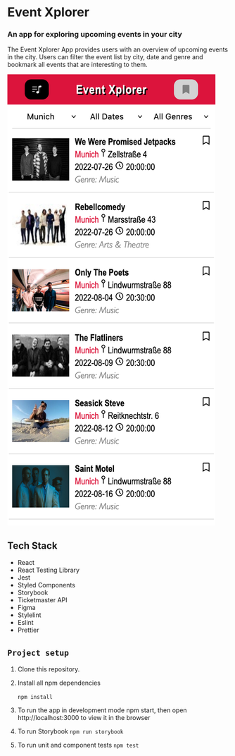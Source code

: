 # Event Xplorer

### An app for exploring upcoming events in your city

The Event Xplorer App provides users with an overview of upcoming events in the city. Users can filter the event list by city, date and genre and bookmark all events that are interesting to them. 

![app images](src/images/Event_Xplorer.png)

## Tech Stack

- React
- React Testing Library
- Jest
- Styled Components
- Storybook
- Ticketmaster API
- Figma
- Stylelint
- Eslint
- Prettier

## `Project setup`

1. Clone this repository.
2. Install all npm dependencies

   `npm install`

3. To run the app in development mode npm start, then open http://localhost:3000 to view it in the browser
4. To run Storybook
   `npm run storybook`
5. To run unit and component tests
   `npm test`

